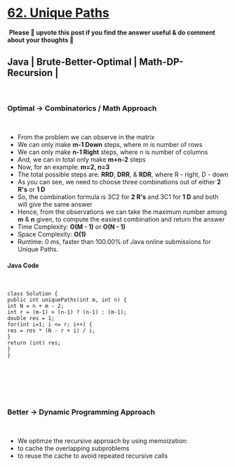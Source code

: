 # [62. Unique Paths](https://leetcode.com/problems/unique-paths/)
​
**Please 🔼 upvote this post if you find the answer useful & do comment about your thoughts 💬**
​
## Java | Brute-Better-Optimal | Math-DP-Recursion |
​
### Optimal -> Combinatorics / Math Approach
​
- From the problem we can observe in the matrix
- We can only make **m-1 Down** steps, where m is number of rows
- We can only make **n-1 Right** steps, where n is number of columns
- And, we can in total only make **m+n-2** steps
- Now, for an example: **m=2, n=3**
- The total possible steps are: **RRD**, **DRR**, & **RDR**, where R - right, D - down
- As you can see, we need to choose three combinations out of either **2 R's** or **1 D**
- So, the combination formula is 3C2 for **2 R's** and 3C1 for **1 D** and both will give the same answer
- Hence, from the observations we can take the maximum number among **m** & **n** given, to compute the easiest combination and return the answer
- Time Complexity: **O(M - 1)** or **O(N - 1)**
- Space Complexity: **O(1)**
- Runtime: 0 ms, faster than 100.00% of Java online submissions for Unique Paths.
​
#### Java Code
​
```
class Solution {
public int uniquePaths(int m, int n) {
int N = n + m - 2;
int r = (m-1) > (n-1) ? (n-1) : (m-1);
double res = 1;
for(int i=1; i <= r; i++) {
res = res * (N - r + i) / i;
}
return (int) res;
}
}
```
​
---
​
### Better -> Dynamic Programming Approach
​
- We optimze the recursive approach by using memoization:
- to cache the overlapping subproblems
- to reuse the cache to avoid repeated recursive calls